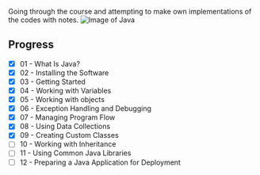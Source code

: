 Going through the course and attempting to make own implementations of the codes with notes.
![Image of Java](https://blog.gypsyengineer.com/wp-content/uploads/2016/08/java_logo.png)

## Progress

- [x] 01 - What Is Java?
- [x] 02 - Installing the Software
- [x] 03 - Getting Started
- [x] 04 - Working with Variables
- [x] 05 - Working with objects
- [x] 06 - Exception Handling and Debugging
- [x] 07 - Managing Program Flow
- [x] 08 - Using Data Collections
- [x] 09 - Creating Custom Classes
- [ ] 10 - Working with Inheritance
- [ ] 11 - Using Common Java Libraries
- [ ] 12 - Preparing a Java Application for Deployment